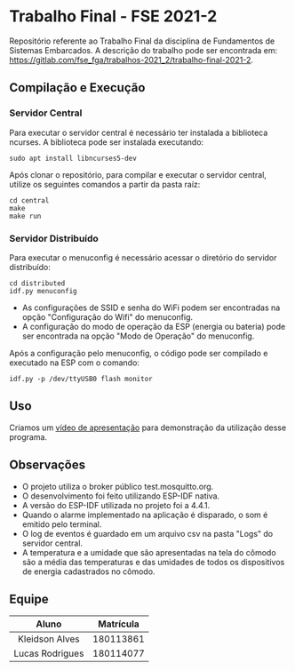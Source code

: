 # Trabalho Final - FSE 2021-2
Repositório referente ao Trabalho Final da disciplina de Fundamentos de Sistemas Embarcados. A descrição do trabalho pode ser encontrada em: https://gitlab.com/fse_fga/trabalhos-2021_2/trabalho-final-2021-2.

## Compilação e Execução

### Servidor Central
Para executar o servidor central é necessário ter instalada a biblioteca ncurses.
A biblioteca pode ser instalada executando:
```
sudo apt install libncurses5-dev
```

Após clonar o repositório, para compilar e executar o servidor central, utilize os seguintes comandos a partir da pasta raíz:
```
cd central
make
make run
```

### Servidor Distribuído
Para executar o menuconfig é necessário acessar o diretório do servidor distribuído:
```
cd distributed
idf.py menuconfig
```
- As configurações de SSID e senha do WiFi podem ser encontradas na opção "Configuração do Wifi" do menuconfig.
- A configuração do modo de operação da ESP (energia ou bateria) pode ser encontrada na opção "Modo de Operação" do menuconfig.

Após a configuração pelo menuconfig, o código pode ser compilado e executado na ESP com o comando:

```
idf.py -p /dev/ttyUSB0 flash monitor
```

## Uso

Criamos um [vídeo de apresentação](https://youtu.be/THk1y65D4Zs) para demonstração da utilização desse programa.

## Observações
- O projeto utiliza o broker público test.mosquitto.org.
- O desenvolvimento foi feito utilizando ESP-IDF nativa.
- A versão do ESP-IDF utilizada no projeto foi a 4.4.1.
- Quando o alarme implementado na aplicação é disparado, o som é emitido pelo terminal.
- O log de eventos é guardado em um arquivo csv na pasta "Logs" do servidor central.
- A temperatura e a umidade que são apresentadas na tela do cômodo são a média das temperaturas e das umidades de todos os dispositivos de energia cadastrados no cômodo.

## Equipe


|      Aluno      | Matrícula |
| :-------------: | :-------: |
| Kleidson Alves  | 180113861 |
| Lucas Rodrigues | 180114077 | 
